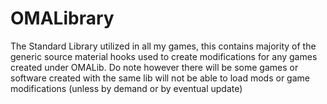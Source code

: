 # OMALibrary
 The Standard Library utilized in all my games, this contains majority of the generic source material hooks used to create modifications for any games created under OMALib. Do note however there will be some games or software created with the same lib will not be able to load mods or game modifications (unless by demand or by eventual update)
